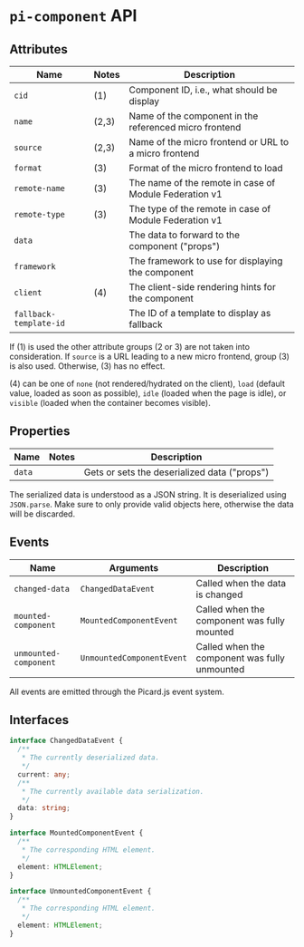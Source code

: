 # `pi-component` API

## Attributes

| Name                   | Notes | Description                                            |
| ---------------------- | ----- | ------------------------------------------------------ |
| `cid`                  | (1)   | Component ID, i.e., what should be display             |
| `name`                 | (2,3) | Name of the component in the referenced micro frontend |
| `source`               | (2,3) | Name of the micro frontend or URL to a micro frontend  |
| `format`               | (3)   | Format of the micro frontend to load                   |
| `remote-name`          | (3)   | The name of the remote in case of Module Federation v1 |
| `remote-type`          | (3)   | The type of the remote in case of Module Federation v1 |
| `data`                 |       | The data to forward to the component ("props")         |
| `framework`            |       | The framework to use for displaying the component      |
| `client`               | (4)   | The client-side rendering hints for the component      |
| `fallback-template-id` |       | The ID of a template to display as fallback            |

If (1) is used the other attribute groups (2 or 3) are not taken into consideration. If `source` is a URL leading to a new micro frontend, group (3) is also used. Otherwise, (3) has no effect.

(4) can be one of `none` (not rendered/hydrated on the client), `load` (default value, loaded as soon as possible), `idle` (loaded when the page is idle), or `visible` (loaded when the container becomes visible).

## Properties

| Name                   | Notes | Description                                            |
| ---------------------- | ----- | ------------------------------------------------------ |
| `data`                 |       | Gets or sets the deserialized data ("props")           |

The serialized data is understood as a JSON string. It is deserialized using `JSON.parse`. Make sure to only provide valid objects here, otherwise the data will be discarded.

## Events

| Name                   | Arguments                 | Description                                            |
| ---------------------- | ------------------------- | ------------------------------------------------------ |
| `changed-data`         | `ChangedDataEvent`        | Called when the data is changed                        |
| `mounted-component`    | `MountedComponentEvent`   | Called when the component was fully mounted            |
| `unmounted-component`  | `UnmountedComponentEvent` | Called when the component was fully unmounted          |

All events are emitted through the Picard.js event system.

## Interfaces

```ts
interface ChangedDataEvent {
  /**
   * The currently deserialized data.
   */
  current: any;
  /**
   * The currently available data serialization.
   */
  data: string;
}
```

```ts
interface MountedComponentEvent {
  /**
   * The corresponding HTML element.
   */
  element: HTMLElement;
}
```

```ts
interface UnmountedComponentEvent {
  /**
   * The corresponding HTML element.
   */
  element: HTMLElement;
}
```
